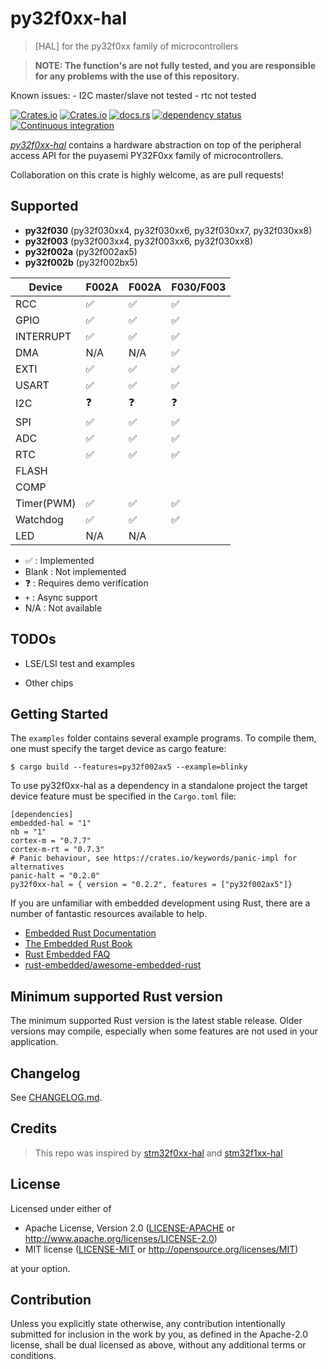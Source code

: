 py32f0xx-hal
=============

> [HAL] for the py32f0xx family of microcontrollers

> **NOTE: The function's are not fully tested, and you are responsible for any problems with the use of this repository.**

Known issues:
    - I2C master/slave not tested
    - rtc not tested

[![Crates.io](https://img.shields.io/crates/d/py32f0xx-hal.svg)](https://crates.io/crates/py32f0xx-hal)
[![Crates.io](https://img.shields.io/crates/v/py32f0xx-hal.svg)](https://crates.io/crates/py32f0xx-hal)
[![docs.rs](https://docs.rs/py32f0xx-hal/badge.svg)](https://docs.rs/py32f0xx-hal/)
[![dependency status](https://deps.rs/repo/github/[py32-rust/py32f0xx-hal/status.svg)](https://deps.rs/repo/github/py32-rust/py32f0xx-hal)
[![Continuous integration](https://github.com/creatoy/py32f0xx-hal/workflows/Continuous%20integration/badge.svg)](https://github.com/py32-rust/py32f0xx-hal)

[_py32f0xx-hal_](https://github.com/py32-rust/py32f0xx-hal) contains a hardware abstraction on top of the peripheral access API for the puyasemi PY32F0xx family of microcontrollers.

Collaboration on this crate is highly welcome, as are pull requests!

Supported
------------------------

* __py32f030__ (py32f030xx4, py32f030xx6, py32f030xx7, py32f030xx8)
* __py32f003__ (py32f003xx4, py32f003xx6, py32f030xx8)
* __py32f002a__ (py32f002ax5)
* __py32f002b__ (py32f002bx5)

| Device     |    F002A   |   F002A         | F030/F003      |
| ---------- | ---------- | --------------- |--------------- |
| RCC        | ✅         | ✅              | ✅              |
| GPIO       | ✅         | ✅              | ✅              |
| INTERRUPT  | ✅         | ✅              | ✅              |
| DMA        | N/A        | N/A             | ✅             |
| EXTI       | ✅         | ✅             | ✅             |
| USART      | ✅         | ✅             | ✅             |
| I2C        | ❓         | ❓             | ❓             |
| SPI        | ✅         | ✅             | ✅               |
| ADC        | ✅         | ✅             | ✅             |
| RTC        | ✅         | ✅             | ✅               |
| FLASH      |            |                |                |
| COMP       |            |                |                |
| Timer(PWM) | ✅        | ✅              | ✅              |
| Watchdog   | ✅        | ✅              | ✅             |
| LED        | N/A        | N/A             |               |


- ✅ : Implemented
- Blank : Not implemented
- ❓ : Requires demo verification
- `+` : Async support
- N/A : Not available

## TODOs

- LSE/LSI test and examples

- Other chips

Getting Started
---------------
The `examples` folder contains several example programs. To compile them, one must specify the target device as cargo feature:
```
$ cargo build --features=py32f002ax5 --example=blinky
```

To use py32f0xx-hal as a dependency in a standalone project the target device feature must be specified in the `Cargo.toml` file:
```
[dependencies]
embedded-hal = "1"
nb = "1"
cortex-m = "0.7.7"
cortex-m-rt = "0.7.3"
# Panic behaviour, see https://crates.io/keywords/panic-impl for alternatives
panic-halt = "0.2.0"
py32f0xx-hal = { version = "0.2.2", features = ["py32f002ax5"]}
```

If you are unfamiliar with embedded development using Rust, there are a number of fantastic resources available to help.

- [Embedded Rust Documentation](https://docs.rust-embedded.org/)
- [The Embedded Rust Book](https://docs.rust-embedded.org/book/)
- [Rust Embedded FAQ](https://docs.rust-embedded.org/faq.html)
- [rust-embedded/awesome-embedded-rust](https://github.com/rust-embedded/awesome-embedded-rust)


Minimum supported Rust version
------------------------------

The minimum supported Rust version is the latest stable release. Older versions may compile, especially when some features are not used in your application.

Changelog
---------

See [CHANGELOG.md](CHANGELOG.md).


Credits
-------

> This repo was inspired by [stm32f0xx-hal](https://github.com/stm32-rs/stm32f0xx-hal) and [stm32f1xx-hal](https://github.com/stm32-rs/stm32f1xx-hal)

License
-------

Licensed under either of

 * Apache License, Version 2.0
   ([LICENSE-APACHE](LICENSE-APACHE) or http://www.apache.org/licenses/LICENSE-2.0)
 * MIT license
   ([LICENSE-MIT](LICENSE-MIT) or http://opensource.org/licenses/MIT)

at your option.

## Contribution

Unless you explicitly state otherwise, any contribution intentionally submitted
for inclusion in the work by you, as defined in the Apache-2.0 license, shall be
dual licensed as above, without any additional terms or conditions.
